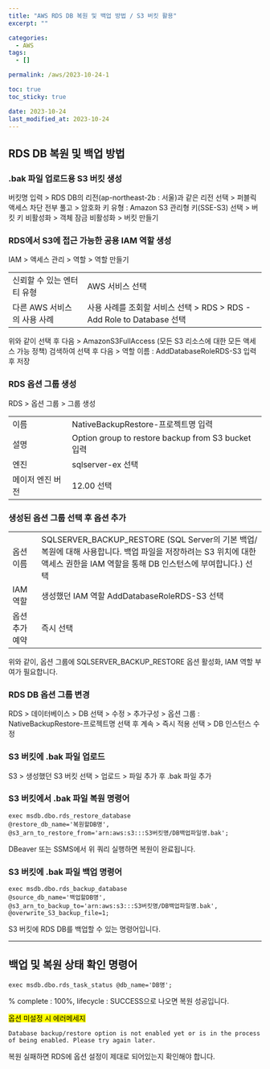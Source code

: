 ```yaml
---
title: "AWS RDS DB 복원 및 백업 방법 / S3 버킷 활용"
excerpt: ""

categories:
  - AWS
tags:
  - []

permalink: /aws/2023-10-24-1

toc: true
toc_sticky: true

date: 2023-10-24
last_modified_at: 2023-10-24
---
```


## RDS DB 복원 및 백업 방법

### .bak 파일 업로드용 S3 버킷 생성
버킷명 입력 > RDS DB의 리전(ap-northeast-2b : 서울)과 같은 리전 선택 > 퍼블릭 액세스 차단 전부 풀고 > 암호화 키 유형 : Amazon S3 관리형 키(SSE-S3) 선택 > 버킷 키 비활성화 >  객체 잠금 비활성화 > 버킷 만들기

### RDS에서 S3에 접근 가능한 공용 IAM 역할 생성
IAM > 액세스 관리 > 역할 > 역할 만들기
<table>
  <tbody>
    <tr>
      <td>신뢰할 수 있는 엔터티 유형</td>
      <td>AWS 서비스 선택</td>
    </tr>
    <tr>
      <td>다른 AWS 서비스의 사용 사례</td>
      <td>사용 사례를 조회할 서비스 선택 &gt; RDS &gt; RDS - Add Role to Database 선택</td>
    </tr>
  </tbody>
</table>
위와 같이 선택 후 다음 > AmazonS3FullAccess (모든 S3 리소스에 대한 모든 액세스 가능 정책) 검색하여 선택 후 다음 > 역할 이름 : AddDatabaseRoleRDS-S3 입력 후 저장

### RDS 옵션 그룹 생성
RDS > 옵션 그룹 > 그룹 생성
<table>
  <tbody>
    <tr>
      <td>이름</td>
      <td>NativeBackupRestore-프로젝트명 입력</td>
    </tr>
    <tr>
      <td>설명</td>
      <td>Option group to restore backup from S3 bucket 입력</td>
    </tr>
    <tr>
      <td>엔진</td>
      <td>sqlserver-ex 선택</td>
    </tr>
    <tr>
      <td>메이저 엔진 버전</td>
      <td>12.00 선택</td>
    </tr>
  </tbody>
</table>

### 생성된 옵션 그룹 선택 후 옵션 추가
<table>
  <tbody>
    <tr>
      <td>옵션 이름</td>
      <td>SQLSERVER_BACKUP_RESTORE (SQL Server의 기본 백업/복원에 대해 사용합니다. 백업 파일을 저장하려는 S3 위치에 대한 액세스 권한을 IAM 역할을 통해 DB 인스턴스에 부여합니다.) 선택</td>
    </tr>
    <tr>
      <td>IAM 역할</td>
      <td>생성했던 IAM 역할 AddDatabaseRoleRDS-S3 선택</td>
    </tr>
    <tr>
      <td>옵션 추가 예약</td>
      <td>즉시 선택</td>
    </tr>
  </tbody>
</table>
위와 같이, 옵션 그룹에 SQLSERVER_BACKUP_RESTORE 옵션 활성화, IAM 역할 부여가 필요합니다.

### RDS DB 옵션 그룹 변경
RDS > 데이터베이스 > DB 선택 > 수정 > 추가구성 > 옵션 그룹 : NativeBackupRestore-프로젝트명 선택 후 계속 > 즉시 적용 선택 > DB 인스턴스 수정

### S3 버킷에 .bak 파일 업로드
S3 > 생성했던 S3 버킷 선택 > 업로드 > 파일 추가 후 .bak 파일 추가

### S3 버킷에서 .bak 파일 복원 명령어
```
exec msdb.dbo.rds_restore_database
@restore_db_name='복원할DB명',
@s3_arn_to_restore_from='arn:aws:s3:::S3버킷명/DB백업파일명.bak';
```
DBeaver 또는 SSMS에서 위 쿼리 실행하면 복원이 완료됩니다.

### S3 버킷에 .bak 파일 백업 명령어
```
exec msdb.dbo.rds_backup_database 
@source_db_name='백업할DB명', 
@s3_arn_to_backup_to='arn:aws:s3:::S3버킷명/DB백업파일명.bak',
@overwrite_S3_backup_file=1;
```
S3 버킷에 RDS DB를 백업할 수 있는 명령어입니다.

---

## 백업 및 복원 상태 확인 명령어
```
exec msdb.dbo.rds_task_status @db_name='DB명';
```
% complete : 100%, lifecycle : SUCCESS으로 나오면 복원 성공입니다.

<mark>옵션 미설정 시 에러메세지</mark>
```
Database backup/restore option is not enabled yet or is in the process of being enabled. Please try again later.
```
복원 실패하면 RDS에 옵션 설정이 제대로 되어있는지 확인해야 합니다.